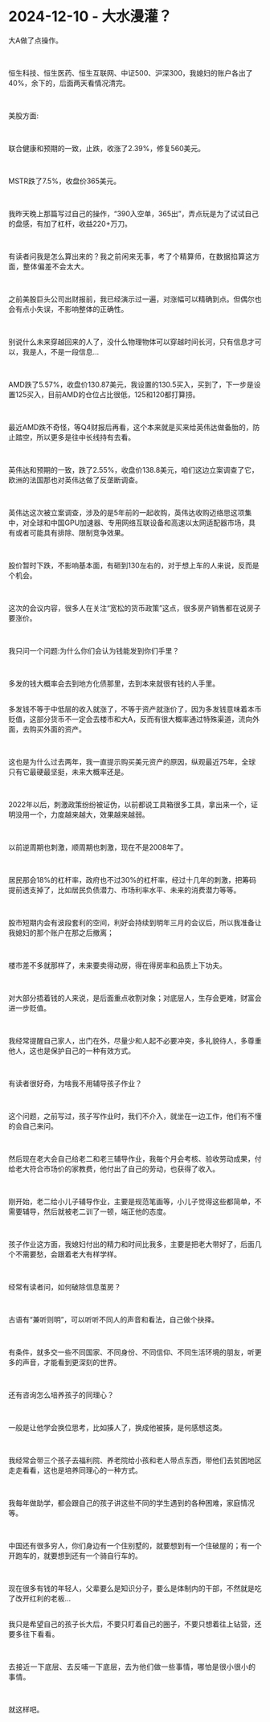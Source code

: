 # 2024-12-10 - 大水漫灌？

<p style="visibility: visible;">大A做了点操作。</p><p style="visibility: visible;"><br style="visibility: visible;"></p><p style="visibility: visible;">恒生科技、恒生医药、恒生互联网、中证500、沪深300，我媳妇的账户各出了40%，余下的，后面两天看情况清完。</p><p style="visibility: visible;"><br style="visibility: visible;"></p><p style="visibility: visible;">美股方面:</p><p style="visibility: visible;"><br style="visibility: visible;"></p><p style="visibility: visible;">联合健康和预期的一致，止跌，收涨了2.39%，修复560美元。</p><p style="visibility: visible;"><br style="visibility: visible;"></p><p style="visibility: visible;">MSTR跌了7.5%，收盘价365美元。</p><p style="visibility: visible;"><br style="visibility: visible;"></p><p style="visibility: visible;">我昨天晚上那篇写过自己的操作，“390入空单，365出”，弄点玩是为了试试自己的盘感，有加了杠杆，收益220+万刀。</p><p style="visibility: visible;"><br style="visibility: visible;"></p><p style="visibility: visible;">有读者问我是怎么算出来的？<span style="background-color: transparent; letter-spacing: 0.034em; caret-color: var(--weui-BRAND); visibility: visible;">我之前闲来无事，考了个精算师，在数据掐算这方面，整体偏差不会太大。</span></p><p style="visibility: visible;"><br style="visibility: visible;"></p><p style="visibility: visible;">之前美股巨头公司出财报前，我已经演示过一遍，对涨幅可以精确到点。但偶尔也会有点小失误，不影响整体的正确性。</p><p style="visibility: visible;"><br style="visibility: visible;"></p><p style="visibility: visible;">别说什么未来穿越回来的人了，没什么物理物体可以穿越时间长河，只有信息才可以，我是人，不是一段信息…</p><p style="visibility: visible;"><br style="visibility: visible;"></p><p style="visibility: visible;">AMD跌了5.57%，收盘价130.87美元，我设置的130.5买入，买到了，下一步是设置125买入，目前AMD的仓位占比很低，125和120都打算捞。</p><p style="visibility: visible;"><br style="visibility: visible;"></p><p style="visibility: visible;">最近AMD跌不奇怪，等Q4财报后再看，这个本来就是买来给英伟达做备胎的，防止踏空，所以更多是往中长线持有去看。</p><p style="visibility: visible;"><br style="visibility: visible;"></p><p style="visibility: visible;">英伟达和预期的一致，跌了2.55%，收盘价138.8美元，咱们这边立案调查了它，欧洲的法国那也对英伟达做了反垄断调查。</p><p style="visibility: visible;"><br style="visibility: visible;"></p><p style="visibility: visible;">英伟达这次被立案调查，涉及的是5年前的一起收购，英伟达收购迈络思这项集中，对全球和中国GPU加速器、专用网络互联设备和高速以太网适配器市场，具有或者可能具有排除、限制竞争效果。</p><p style="visibility: visible;"><br style="visibility: visible;"></p><p style="visibility: visible;">股价暂时下跌，不影响基本面，有砸到130左右的，对于想上车的人来说，反而是个机会。</p><p style="visibility: visible;"><br style="visibility: visible;"></p><p style="visibility: visible;">这次的会议内容，很多人在关注“宽松的货币政策”这点，很多房产销售都在说房子要涨价。</p><p><br></p><p>我只问一个问题:为什么你们会认为钱能发到你们手里？</p><p><br></p><p>多发的钱大概率会去到地方化债那里，去到本来就很有钱的人手里。</p><p><br>多发钱不等于中低层的收入就涨了，不等于资产就涨价了，因为多发钱意味着本币贬值，这部分货币不一定会去楼市和大A，反而有很大概率通过特殊渠道，流向外面，去购买外面的资产。</p><p><br></p><p>这也是为什么过去两年，我一直提示购买美元资产的原因，纵观最近75年，全球只有它最硬最坚挺，未来大概率还是。</p><p><br></p><p>2022年以后，刺激政策纷纷被证伪，以前都说工具箱很多工具，拿出来一个，证明没用一个，力度越来越大，效果越来越弱。</p><p><br></p><p>以前逆周期也刺激，顺周期也刺激，现在不是2008年了。</p><p><br></p><p>居民那会18%的杠杆率，政府也不过30%的杠杆率，经过十几年的刺激，把筹码提前透支掉了，比如居民负债潜力、市场利率水平、未来的消费潜力等等。</p><p><br></p><p>股市短期内会有波段套利的空间，利好会持续到明年三月的会议后，所以我准备让我媳妇的那个账户在那之后撤离；</p><p><br></p><p>楼市差不多就那样了，未来要卖得动房，得在得房率和品质上下功夫。</p><p><br></p><p>对大部分捂着钱的人来说，是后面重点收割对象；对底层人，生存会更难，财富会进一步贬值。</p><p><br></p><p>我经常提醒自己家人，出门在外，尽量少和人起不必要冲突，多礼貌待人，多尊重他人，这也是保护自己的一种有效方式。</p><p><br></p><p>有读者很好奇，为啥我不用辅导孩子作业？</p><p><br></p><p>这个问题，之前写过，孩子写作业时，我们不介入，就坐在一边工作，他们有不懂的会自己来问。</p><p><br></p><p>然后现在老大会自己给老二和老三辅导作业，我每个月会考核、验收劳动成果，付给老大符合市场价的家教费，他付出了自己的劳动，也获得了收入。</p><p><br></p><p>刚开始，老二给小儿子辅导作业，主要是规范笔画等，小儿子觉得这些都简单，不需要辅导，然后就被老二训了一顿，端正他的态度。</p><p><br></p><p>孩子作业这方面，我媳妇付出的精力和时间比我多，主要是把老大带好了，后面几个不需要愁，会跟着老大有样学样。</p><p><br></p><p>经常有读者问，如何破除信息茧房？</p><p><br></p><p>古语有“兼听则明”，可以听听不同人的声音和看法，自己做个抉择。</p><p><br></p><p>有条件，就多交一些不同国家、不同身份、不同信仰、不同生活环境的朋友，听更多的声音，才能看到更深刻的世界。</p><p><br></p><p>还有咨询怎么培养孩子的同理心？</p><p><br></p><p>一般是让他学会换位思考，比如揍人了，换成他被揍，是何感想这类。</p><p><br></p><p>我经常会带三个孩子去福利院、养老院给小孩和老人带点东西，带他们去贫困地区走走看看，这也是培养同理心的一种方式。</p><p><br></p><p>我每年做助学，都会跟自己的孩子讲这些不同的学生遇到的各种困难，家庭情况等。</p><p><br></p><p>中国还有很多穷人，你们身边有一个住别墅的，就要想到有一个住破屋的；有一个开跑车的，就要想到还有一个骑自行车的。</p><p><br></p><p>现在很多有钱的年轻人，父辈要么是知识分子，要么是体制内的干部，不然就是吃了改开红利的老板…</p><p><br>我只是希望自己的孩子长大后，不要只盯着自己的圈子，不要只想着往上钻营，还要<span style="background-color: transparent;caret-color: var(--weui-BRAND);letter-spacing: 0.034em;">多往下看看。</span></p><p><span style="background-color: transparent;caret-color: var(--weui-BRAND);letter-spacing: 0.034em;"><br></span></p><p><span style="background-color: transparent;letter-spacing: 0.034em;caret-color: var(--weui-BRAND);">去接近一下底层、去反哺一下底层，去为他们做一些事情，哪怕是很小很小的事情。</span></p><p><br></p><p>就这样吧。</p><p style="display: none;"><mp-style-type data-value="10000"></mp-style-type></p>